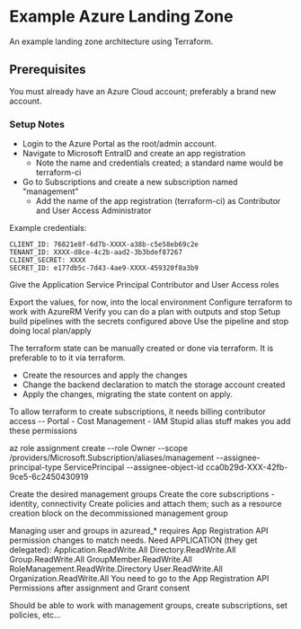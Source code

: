 # Example Azure Landing Zone

An example landing zone architecture using Terraform.

## Prerequisites

You must already have an Azure Cloud account; preferably a brand new account.

### Setup Notes

- Login to the Azure Portal as the root/admin account.
- Navigate to Microsoft EntraID and create an app registration
  - Note the name and credentials created; a standard name would be terraform-ci
- Go to Subscriptions and create a new subscription named "management"
  - Add the name of the app registration (terraform-ci) as Contributor and User Access Administrator

Example credentials:
```
CLIENT_ID: 76821e8f-6d7b-XXXX-a38b-c5e58eb69c2e
TENANT_ID: XXXX-d8ce-4c2b-aad2-3b3bdef87267
CLIENT_SECRET: XXXX
SECRET_ID: e177db5c-7d43-4ae9-XXXX-459320f8a3b9
```

Give the Application Service Principal Contributor and User Access roles

Export the values, for now, into the local environment
Configure terraform to work with AzureRM
Verify you can do a plan with outputs and stop
Setup build pipelines with the secrets configured above
Use the pipeline and stop doing local plan/apply

The terraform state can be manually created or done via terraform. It is preferable to to it via terraform.
- Create the resources and apply the changes
- Change the backend declaration to match the storage account created
- Apply the changes, migrating the state content on apply.

To allow terraform to create subscriptions, it needs billing contributor access 
-- Portal - Cost Management - IAM 
Stupid alias stuff makes you add these permissions

az role assignment create --role Owner --scope /providers/Microsoft.Subscription/aliases/management --assignee-principal-type ServicePrincipal --assignee-object-id cca0b29d-XXX-42fb-9ce5-6c2450430919

Create the desired management groups
Create the core subscriptions - identity, connectivity
Create policies and attach them; such as a resource creation block on the decommissioned management group

Managing user and groups in azuread_* requires App Registration API permission changes to match needs.
Need APPLICATION (they get delegated):
Application.ReadWrite.All
Directory.ReadWrite.All
Group.ReadWrite.All
GroupMember.ReadWrite.All
RoleManagement.ReadWrite.Directory
User.ReadWrite.All
Organization.ReadWrite.All
You need to go to the App Registration API Permissions after assignment and Grant consent

Should be able to work with management groups, create subscriptions, set policies, etc...
